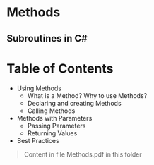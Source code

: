 # Methods
## Subroutines in C#

# Table of Contents
- Using Methods
  - What is a Method? Why to use Methods?
  - Declaring and creating Methods
  - Calling Methods
- Methods with Parameters
  - Passing Parameters
  - Returning Values
- Best Practices

> Content in file Methods.pdf in this folder